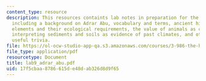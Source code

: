 ```yaml
---
content_type: resource
description: This resources containts lab notes in preparation for the Adrar Abu paper,
  including a background on Adrar Abu, vocabulary and terms, ancient history, faunal
  elements and their ecological requirements, the value of animals as climatic indicators,
  interpreting sediments and soils as evidence of past climates, and other not so
  useful trivia.
file: https://ol-ocw-studio-app-qa.s3.amazonaws.com/courses/3-986-the-human-past-introduction-to-archaeology-fall-2006/17f5cbaa8786615de48dab326d8d9f65_lab9_adrar_abu.pdf
file_type: application/pdf
resourcetype: Document
title: lab9_adrar_abu.pdf
uid: 17f5cbaa-8786-615d-e48d-ab326d8d9f65
---
```

